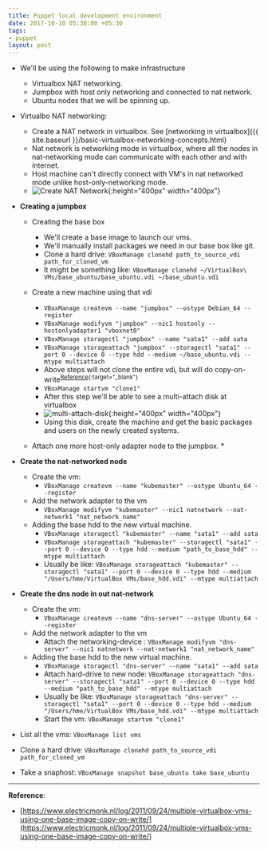 ```yaml
---
title: Puppet local development environment
date: 2017-10-10 05:30:00 +05:30
tags:
- puppet
layout: post
---
```


* We'll be using the following to make infrastructure
    * Virtualbox NAT networking.
    * Jumpbox with host only networking and connected to nat network.
    * Ubuntu nodes that we will be spinning up. 

* Virtualbo NAT networking: 
    * Create a NAT network in virtualbox. See [networking in virtualbox]({{ site.baseurl }}/basic-virtualbox-networking-concepts.html)
    * Nat network is networking mode in virtualbox, where all the nodes in nat-networking mode can communicate with each other and with internet.
    * Host machine can't directly connect with VM's in nat networked mode unlike host-only-networking mode.
    * ![Create NAT Network](static/img/puppet-local-dev-env/create-nat-network-2017-10-10-10.19.32.png){:height="400px" width="400px"}

* **Creating a jumpbox**
    * Creating the base box
        * We'll create a base image to launch our vms.
        * We'll manually install packages we need in our base box like git. 
        * Clone a hard drive: `VBoxManage clonehd path_to_source_vdi path_for_cloned_vm`
        * It might be something like: `VBoxManage clonehd ~/VirtualBox\ VMs/base_ubuntu/base_ubuntu.vdi ~/base_ubuntu.vdi`

    * Create a new machine using that vdi
        * `VBoxManage createvm --name "jumpbox" --ostype Debian_64 --register`
        * `VBoxManage modifyvm "jumpbox" --nic1 hostonly --hostonlyadapter1 "vboxnet0"`
        * `VBoxManage storagectl "jumpbox" --name "sata1" --add sata`
        * `VBoxManage storageattach "jumpbox" --storagectl "sata1" --port 0 --device 0 --type hdd --medium ~/base_ubuntu.vdi --mtype multiattach`
        * Above steps will not clone the entire vdi, but will do copy-on-write<sup>[Reference](https://www.electricmonk.nl/log/2011/09/24/multiple-virtualbox-vms-using-one-base-image-copy-on-write/){:target="_blank"}</sup>
        * `VBoxManage startvm "clone1"`
        * After this step we'll be able to see a multi-attach disk at virtualbox
        * ![multi-attach-disk](static/img/puppet-local-dev-env/multi-attach-disk.png){:height="400px" width="400px"}
        * Using this disk, create the machine and get the basic packages and users on the newly created systems.
    * Attach one more host-only adapter node to the jumpbox.
        * 

* **Create the nat-networked node**
    * Create the vm:
        * `VBoxManage createvm --name "kubemaster" --ostype Ubuntu_64 --register`
    * Add the network adapter to the vm
        * `VBoxManage modifyvm "kubemaster" --nic1 natnetwork --nat-network1 "nat_network_name"`
    * Adding the base hdd to the new virtual machine. 
        * `VBoxManage storagectl "kubemaster" --name "sata1" --add sata`
        * `VBoxManage storageattach "kubemaster" --storagectl "sata1" --port 0 --device 0 --type hdd --medium "path_to_base_hdd" --mtype multiattach`
        * Usually be like: `VBoxManage storageattach "kubemaster" --storagectl "sata1" --port 0 --device 0 --type hdd --medium "/Users/hme/VirtualBox VMs/base_hdd.vdi" --mtype multiattach`

* **Create the dns node in out nat-network**
    * Create the vm:
        * `VBoxManage createvm --name "dns-server" --ostype Ubuntu_64 --register`
    * Add the network adapter to the vm
        * Attach the networking-device : `VBoxManage modifyvm "dns-server" --nic1 natnetwork --nat-network1 "nat_network_name"`
    * Adding the base hdd to the new virtual machine. 
        * `VBoxManage storagectl "dns-server" --name "sata1" --add sata`
        * Attach hard-drive to new node: `VBoxManage storageattach "dns-server" --storagectl "sata1" --port 0 --device 0 --type hdd --medium "path_to_base_hdd" --mtype multiattach`
        * Usually be like: `VBoxManage storageattach "dns-server" --storagectl "sata1" --port 0 --device 0 --type hdd --medium "/Users/hme/VirtualBox VMs/base_hdd.vdi" --mtype multiattach`
        * Start the vm: `VBoxManage startvm "clone1"`


* List all the vms: `VBoxManage list vms`
* Clone a hard drive: `VBoxManage clonehd path_to_source_vdi path_for_cloned_vm`
* Take a snaphost: `VBoxManage snapshot base_ubuntu take base_ubuntu`


---
**Reference**:
* [https://www.electricmonk.nl/log/2011/09/24/multiple-virtualbox-vms-using-one-base-image-copy-on-write/](https://www.electricmonk.nl/log/2011/09/24/multiple-virtualbox-vms-using-one-base-image-copy-on-write/)

